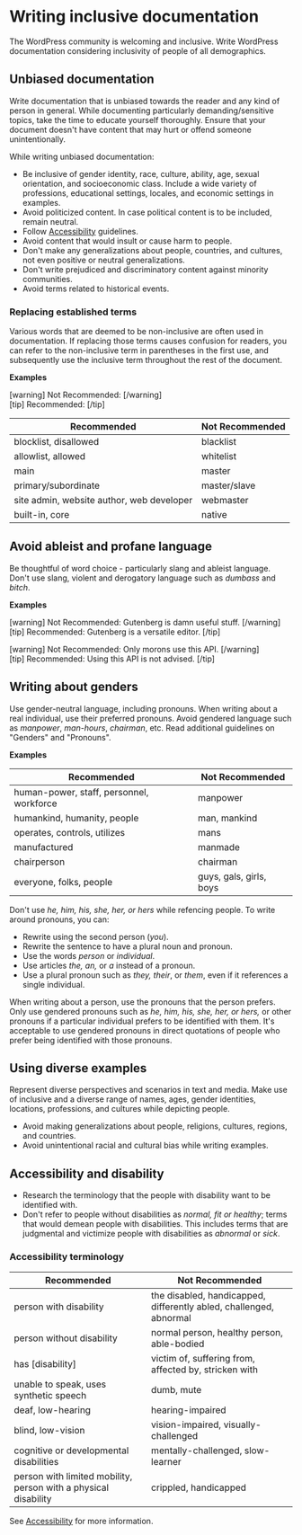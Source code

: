 # Writing inclusive documentation

The WordPress community is welcoming and inclusive. Write WordPress documentation considering inclusivity of people of all demographics.

## Unbiased documentation

Write documentation that is unbiased towards the reader and any kind of person in general. While documenting particularly demanding/sensitive topics, take the time to educate yourself thoroughly. Ensure that your document doesn't have content that may hurt or offend someone unintentionally.  

While writing unbiased documentation:
 - Be inclusive of gender identity, race, culture, ability, age, sexual orientation, and socioeconomic class. Include a wide variety of professions, educational settings, locales, and economic settings in examples.
 - Avoid politicized content. In case political content is to be included, remain neutral.
 - Follow [Accessibility](/docs/2-document-guidelines/accessibility.md) guidelines.
 - Avoid content that would insult or cause harm to people.
 - Don't make any generalizations about people, countries, and cultures, not even positive or neutral generalizations.
 - Don't write prejudiced and discriminatory content against minority communities.
 - Avoid terms related to historical events.

### Replacing established terms

Various words that are deemed to be non-inclusive are often used in documentation. If replacing those terms causes confusion for readers, you can refer to the non-inclusive term in parentheses in the first use, and subsequently use the inclusive term throughout the rest of the document.

**Examples**  

[warning] Not Recommended: [/warning]  
[tip] Recommended:  [/tip]

| Recommended | Not Recommended |
|-----------|-----------|
| blocklist, disallowed | blacklist |
| allowlist, allowed | whitelist |
| main | master |
| primary/subordinate | master/slave |
| site admin, website author, web developer | webmaster |
| built-in, core | native |

## Avoid ableist and profane language

Be thoughtful of word choice - particularly slang and ableist language. Don't use slang, violent and derogatory language such as *dumbass* and *bitch*.

**Examples**  

[warning] Not Recommended: Gutenberg is damn useful stuff. [/warning]  
[tip] Recommended: Gutenberg is a versatile editor. [/tip]  

[warning] Not Recommended: Only morons use this API. [/warning]  
[tip] Recommended: Using this API is not advised. [/tip]

## Writing about genders

Use gender-neutral language, including pronouns. When writing about a real individual, use their preferred pronouns. Avoid gendered language such as *manpower*, *man-hours*, *chairman*, etc. Read additional guidelines on "Genders" and "Pronouns".  

**Examples**  

| Recommended          | Not Recommended |
|----------------------|-----------------|
| human-power, staff, personnel, workforce | manpower |
| humankind, humanity, people | man, mankind |
| operates, controls, utilizes | mans |
| manufactured | manmade |
| chairperson | chairman |
| everyone, folks, people | guys, gals, girls, boys |

Don't use *he, him, his, she, her, or hers* while refencing people. To write around pronouns, you can:
- Rewrite using the second person (*you*).
- Rewrite the sentence to have a plural noun and pronoun.
- Use the words *person* or *individual*.
- Use articles *the, an,* or *a* instead of a pronoun.
- Use a plural pronoun such as *they, their*, or *them*, even if it references a single individual.

When writing about a person, use the pronouns that the person prefers. Only use gendered pronouns such as *he, him, his, she, her, or hers,* or other pronouns if a particular individual prefers to be identified with them. It's acceptable to use gendered pronouns in direct quotations of people who prefer being identified with those pronouns.

## Using diverse examples

Represent diverse perspectives and scenarios in text and media. Make use of inclusive and a diverse range of names, ages, gender identities, locations, professions, and cultures while depicting people.
- Avoid making generalizations about people, religions, cultures, regions, and countries.
- Avoid unintentional racial and cultural bias while writing examples.  

## Accessibility and disability

- Research the terminology that the people with disability want to be identified with.
- Don't refer to people without disabilities as *normal, fit or healthy*; terms that would demean people with disabilities. This includes terms that are judgmental and victimize people with disabilities as *abnormal* or *sick*.  

### Accessibility terminology

| Recommended          | Not Recommended |
|----------------------|-----------------|
| person with disability | the disabled, handicapped, differently abled, challenged, abnormal |
| person without disability | normal person, healthy person, able-bodied |
| has [disability] | victim of, suffering from, affected by, stricken with |
| unable to speak, uses synthetic speech | dumb, mute |
| deaf, low-hearing | hearing-impaired |
| blind, low-vision | vision-impaired, visually-challenged |
| cognitive or developmental disabilities | mentally-challenged, slow-learner |
| person with limited mobility, person with a physical disability | crippled, handicapped |

See [Accessibility](/docs/2-document-guidelines/accessibility.md) for more information.
